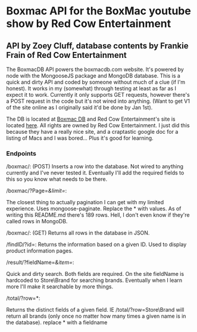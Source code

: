 # Boxmac API for the BoxMac youtube show by Red Cow Entertainment #

## API by Zoey Cluff, database contents by Frankie Frain of Red Cow Entertainment ##

The BoxmacDB API powers the boxmacdb.com website. It's powered by node with the MongooseJS package and MongoDB database. This is a quick and dirty API and coded by someone without much of a clue (if I'm honest). It works in my (somewhat) through testing at least as far as I expect it to work. Currently it only supports GET requests, however there's a POST request in the code but it's not wired into anything. (Want to get V1 of the site online as I originally said it'd be done by Jan 1st).


The DB is located at [Boxmac DB](https://boxmacdb.com) and Red Cow Entertainment's site is located [here](http://redcowentertainment.com/). All rights are owned by Red Cow Entertainment. I just did this because they have a really nice site, and a craptastic google doc for a listing of Macs and I was bored... Plus it's good for learning.

### Endpoints ###


/boxmac/:
(POST)
Inserts a row into the database. Not wired to anything currently and I've never tested it. Eventually I'll add the required fields to this so you know what needs to be there.

/boxmac/?Page=*&limit=*:

The closest thing to actually pagination I can get with my limited experience. Uses mongoose-paginate. Replace the * with values. As of writing this README.md there's 189 rows. Hell, I don't even know if they're called rows in MongoDB.

/boxmac/:
(GET)
Returns all rows in the database in JSON.

/findID/?id=:
Returns the information based on a given ID. Used to display product information pages.

/result/?fieldName=*&item=*:

Quick and dirty search. Both fields are required. On the site fieldName is hardcoded to Store\Brand for searching brands. Eventually when I learn more I'll make it searchable by more things.

/total/?row=*:

Returns the distinct fields of a given field. IE /total/?row=Store\Brand will return all brands (only once no matter how many times a given name is in the database). replace * with a fieldname
